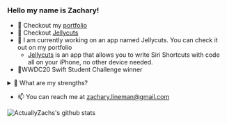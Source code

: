 <!--
**ActuallyZach/ActuallyZach** is a ✨ _special_ ✨ repository because its `README.md` (this file) appears on your GitHub profile..
!-->
### Hello my name is Zachary!
- 🔗 Checkout my [portfolio](http://actuallyzach.com)
- 🔗 Checkout [Jellycuts](http://Jellycuts.com)
- 📱 I am currently working on an app named Jellycuts. You can check it out on my portfolio
  - [Jellycuts](http://Jellycuts.com) is an app that allows you to write Siri Shortcuts with code all on your iPhone, no other device needed.
- 🏅WWDC20 Swift Student Challenge winner
<details>
  <summary> 💪 What are my strengths?</summary>
  - iOS Developemnt
    - Swift
    - SwiftUI
    - UIKit
  - Web Development
    - Javascript
    - Node JS
      - Express.js
    - Python + DJNAGO
  - Language Development
    - [The Jelly Language](https://jellycuts.com/docs]
  - Game Development
    - C++
    - OpenGL
</details>


- 📫 You can reach me at zachary.lineman@gmail.com

![ActuallyZachs's github stats](https://github-readme-stats.vercel.app/api?username=actuallyzach&show_icons=true&theme=radical)
